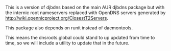 This is a version of djbdns based on the main AUR djbdns package but
with the internic root nameservers replaced with OpenDNS servers
generated by http://wiki.opennicproject.org/ClosestT2Servers.  

This package also depends on runit instead of daemontools.

This means the dnsroots.global could stand to up updated from time to
time, so we will include a utility to update that in the future.
